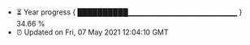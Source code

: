 - ⏳ Year progress { ██████████▁▁▁▁▁▁▁▁▁▁▁▁▁▁▁▁▁▁▁▁ } 34.66 %
- ⏰ Updated on Fri, 07 May 2021 12:04:10 GMT


